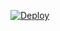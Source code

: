 
[![Deploy](https://www.herokucdn.com/deploy/button.png)](https://dashboard.heroku.com/new?template=https://github.com/kr1s-gzq/x2yhkc) 
